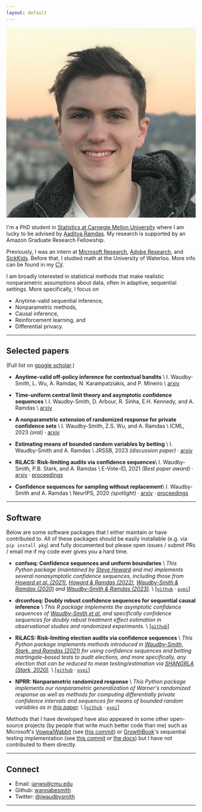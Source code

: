 ```yaml
---
layout: default
---
```


<img class="profile-picture" src="assets/gasworks.jpg">

I'm a PhD student in [Statistics at Carnegie Mellon University](http://stat.cmu.edu/) where I am lucky to be advised by [Aaditya Ramdas](http://www.stat.cmu.edu/~aramdas/). My research is supported by an Amazon Graduate Research Fellowship.

Previously, I was an intern at [Microsoft Research](https://www.microsoft.com/en-us/research/lab/microsoft-research-new-york/), [Adobe Research](https://research.adobe.com/), and [SickKids](https://www.sickkids.ca/). Before that, I studied math at the University of Waterloo. More info can be found in my [CV](iws_cv.pdf).

I am broadly interested in statistical methods that make realistic nonparametric assumptions about data, often in adaptive, sequential settings. More specifically, I focus on
* Anytime-valid sequential inference,
* Nonparametric methods,
* Causal inference,
* Reinforcement learning, and
* Differential privacy.

---

## Selected papers

(Full list on [google scholar](https://scholar.google.com/citations?user=FnyNlFAAAAAJ&oi=ao).)

- **Anytime-valid off-policy inference for contextual bandits** \\
    I. Waudby-Smith, L. Wu, A. Ramdas, N. Karampatziakis, and P. Mineiro \\
    [arxiv](https://arxiv.org/abs/2210.10768) 

- **Time-uniform central limit theory and asymptotic confidence sequences** \\
    I. Waudby-Smith, D. Arbour, R. Sinha, E.H. Kennedy, and A. Ramdas \\
    [arxiv](https://arxiv.org/abs/2103.06476) 

- **A nonparametric extension of randomized response for private confidence sets** \\
    I. Waudby-Smith, Z.S. Wu, and A. Ramdas \\
    ICML, 2023 _(oral)_ · [arxiv](https://arxiv.org/abs/2202.08728) 

- **Estimating means of bounded random variables by betting** \\
	I. Waudby-Smith and A. Ramdas \\
    JRSSB, 2023 _(discussion paper)_ · [arxiv](https://arxiv.org/abs/2010.09686)

- **RiLACS: Risk-limiting audits via confidence sequences**\\
	I. Waudby-Smith, P.B. Stark, and A. Ramdas \\
    E-Vote-ID, 2021 _(Best paper award)_ ·
    [arxiv](https://arxiv.org/abs/2107.11323) ·
    [proceedings](https://link.springer.com/chapter/10.1007/978-3-030-86942-7_9)

- **Confidence sequences for sampling without replacement**\\
	I. Waudby-Smith and A. Ramdas \\
    NeurIPS, 2020 _(spotlight)_ ·
    [arxiv](https://arxiv.org/abs/2006.04347) ·
    [proceedings](https://proceedings.neurips.cc/paper/2020/hash/e96c7de8f6390b1e6c71556e4e0a4959-Abstract.html) 


--- 

## Software 

Below are some software packages that I either maintain or have contributed to. All of these packages should be easily installable (e.g. via `pip install pkg`) and fully documented but please open issues / submit PRs / email me if my code ever gives you a hard time.

- **confseq: Confidence sequences and uniform boundaries**
\\
*This Python package (maintained by [Steve Howard](https://www.stevehoward.org) and me) implements several nonasymptotic confidence sequences, including those from [Howard et al. (2021)](https://arxiv.org/abs/1810.08240), [Howard & Ramdas (2022)](https://arxiv.org/abs/1906.09712), [Waudby-Smith & Ramdas (2020)](https://arxiv.org/abs/2006.04347) and [Waudby-Smith & Ramdas (2023)](https://arxiv.org/abs/2010.09686).*
\\
[[`github`](https://github.com/gostevehoward/confseq) · [`pypi`](https://pypi.org/project/confseq/)]

- **drconfseq: Doubly robust confidence sequences for sequential causal inference**
\\
*This R package implements the asymptotic confidence sequences of [Waudby-Smith et al.](https://arxiv.org/abs/2103.06476) and specifically confidence sequences for doubly robust treatment effect estimation in observational studies and randomized experiments.*
\\
[[`github`](https://github.com/WannabeSmith/drconfseq)]

- **RiLACS: Risk-limiting election audits via confidence sequences**
\\
*This Python package implements methods introduced in [Waudby-Smith, Stark, and Ramdas (2021)](https://arxiv.org/abs/2107.11323) for using confidence sequences and betting martingale-based tests to audit elections, and more specifically, any election that can be reduced to mean testing/estimation via [SHANGRLA (Stark, 2020)](https://arxiv.org/abs/1911.10035).*
\\
[[`github`](https://github.com/WannabeSmith/RiLACS) · [`pypi`](https://pypi.org/project/RiLACS/)]

- **NPRR: Nonparametric randomized response**
\\
*This Python package implements our nonparametric generalization of Warner's randomized response as well as methods for computing differentially private confidence intervals and sequences for means of bounded random variables as in [this paper](https://arxiv.org/abs/2202.08728).*
\\
[[`github`](https://github.com/WannabeSmith/nprr) · [`pypi`](https://pypi.org/project/nprr/)]

Methods that I have developed have also appeared in some other open-source projects (by people that write much better code than me) such as Microsoft's [VowpalWabbit](https://github.com/VowpalWabbit/vowpal_wabbit) (see [this commit](https://github.com/VowpalWabbit/vowpal_wabbit/commit/903d2aa35ad2c8017cc050b17602c3e49819176e)) or [GrowthBook](https://github.com/growthbook/growthbook)'s sequential testing implementation (see [this commit](https://github.com/growthbook/growthbook/pull/1155/commits/63ab0d0fc204f440e16984136a46a5922ab79931) or [the docs](https://docs.growthbook.io/statistics/sequential)) but I have not contributed to them directly.

---

## Connect 

* Email: [ianws@cmu.edu](mailto:ianws@cmu.edu)
* Github: [wannabesmith](https://github.com/wannabesmith)
* Twitter: [@iwaudbysmith](https://twitter.com/iwaudbysmith)

---


